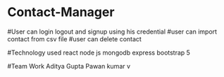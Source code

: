 # Contact-Manager
#User can login logout and signup using his credential
#user can import contact from csv file 
#user can delete contact

#Technology used
react 
node js
mongodb
express
bootstrap 5

#Team Work
Aditya Gupta
Pawan kumar v
